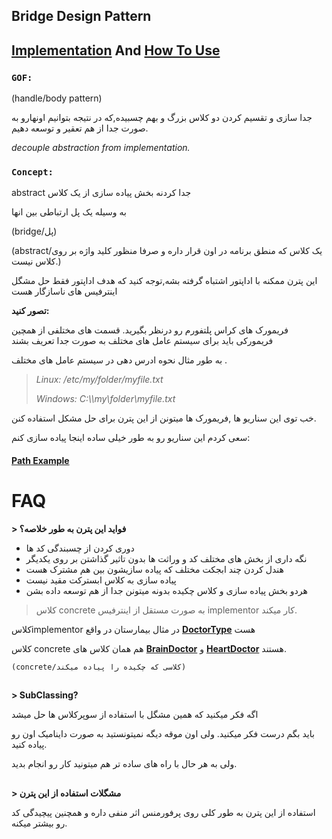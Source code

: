 ﻿## Bridge Design Pattern

## [Implementation](./Implementation/.cs) And [How To Use](./UseBridge.cs)


### **`GOF:`**

(handle/body pattern)

جدا سازی و تقسیم کردن دو کلاس بزرگ و بهم چسبیده,که در نتیجه بتوانیم اونهارو به صورت جدا از هم تعقیر و توسعه دهیم.

*decouple abstraction from implementation.*


### **`Concept:`**

 abstract جدا کردنه بخش پیاده سازی از یک کلاس

به وسیله یک پل ارتباطی بین انها

(bridge/پل)

(abstract/یک کلاس که منطق برنامه در اون قرار داره و صرفا منظور کلید واژه بر روی کلاس نیست.)

این پترن ممکنه با اداپتور اشتباه گرفته بشه,توجه کنید که هدف اداپتور فقط حل مشگل اینترفیس های ناسازگار هست

**تصور کنید:**

فریمورک های کراس پلتفورم رو درنظر بگیرید.
قسمت های مختلفی از همچین فریمورکی باید برای سیستم عامل های مختلف به صورت جدا تعریف بشند

به طور مثال نحوه ادرس دهی در سیستم عامل های مختلف .

>*Linux: /etc/my/folder/myfile.txt*
> 
> *Windows: C:\\\my\folder\myfile.txt*

خب توی این سناریو ها ,فریمورک ها میتونن از این پترن برای حل مشکل استفاده کنن.

سعی کردم این سناریو رو به طور خیلی ساده اینجا پیاده سازی کنم:

#### [Path Example](./PathExample)


# FAQ 

**> فواید این پترن به طور خلاصه؟**

 * دوری کردن از چسبندگی کد ها
 * نگه داری از بخش های مختلف کد و وراثت ها بدون تاثیر گذاشتن بر روی یکدیگر
 * هندل کردن چند ابجکت مختلف که پیاده سازیشون بین هم مشترک هست
 * پیاده سازی به کلاس ابسترکت مقید نیست
 * هردو بخش پیاده سازی و کلاس چکیده بدونه میتونن جدا از هم توسعه داده بشن


> کلاس concrete به صورت مستقل از اینترفیس implementor کار میکند.


کلاسimplementor در مثال بیمارستان در واقع **[DoctorType](./Implementation/IDoctorType.cs)** هست 

کلاس concrete هم همان کلاس های **[BrainDoctor](./Implementation/BrainDoctor.cs)** 
  و **[HeartDoctor](./Implementation/HeartDoctor.cs)** هستند.

`(concrete/کلاسی که چکیده را پیاده میکند)`


##

**> SubClassing?**

اگه فکر میکنید که همین مشگل با استفاده از سوپرکلاس ها حل میشد

باید بگم درست فکر میکنید. ولی اون موقه دیگه نمیتونستید به صورت داینامیک اون رو پیاده کنید.

ولی به هر حال با راه های ساده تر هم میتونید کار رو انجام بدید.


##

**> مشگلات استفاده از این پترن**

استفاده از این پترن به طور کلی روی پرفورمنس اثر منفی داره و همچنین پیچیدگی کد رو بیشتر میکنه.


##
